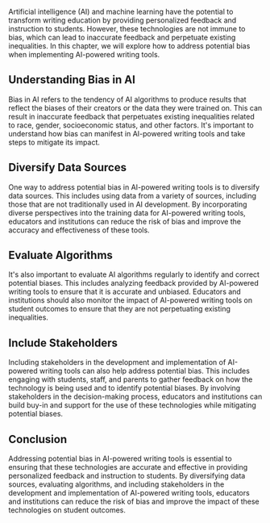 

Artificial intelligence (AI) and machine learning have the potential to transform writing education by providing personalized feedback and instruction to students. However, these technologies are not immune to bias, which can lead to inaccurate feedback and perpetuate existing inequalities. In this chapter, we will explore how to address potential bias when implementing AI-powered writing tools.

Understanding Bias in AI
------------------------

Bias in AI refers to the tendency of AI algorithms to produce results that reflect the biases of their creators or the data they were trained on. This can result in inaccurate feedback that perpetuates existing inequalities related to race, gender, socioeconomic status, and other factors. It's important to understand how bias can manifest in AI-powered writing tools and take steps to mitigate its impact.

Diversify Data Sources
----------------------

One way to address potential bias in AI-powered writing tools is to diversify data sources. This includes using data from a variety of sources, including those that are not traditionally used in AI development. By incorporating diverse perspectives into the training data for AI-powered writing tools, educators and institutions can reduce the risk of bias and improve the accuracy and effectiveness of these tools.

Evaluate Algorithms
-------------------

It's also important to evaluate AI algorithms regularly to identify and correct potential biases. This includes analyzing feedback provided by AI-powered writing tools to ensure that it is accurate and unbiased. Educators and institutions should also monitor the impact of AI-powered writing tools on student outcomes to ensure that they are not perpetuating existing inequalities.

Include Stakeholders
--------------------

Including stakeholders in the development and implementation of AI-powered writing tools can also help address potential bias. This includes engaging with students, staff, and parents to gather feedback on how the technology is being used and to identify potential biases. By involving stakeholders in the decision-making process, educators and institutions can build buy-in and support for the use of these technologies while mitigating potential biases.

Conclusion
----------

Addressing potential bias in AI-powered writing tools is essential to ensuring that these technologies are accurate and effective in providing personalized feedback and instruction to students. By diversifying data sources, evaluating algorithms, and including stakeholders in the development and implementation of AI-powered writing tools, educators and institutions can reduce the risk of bias and improve the impact of these technologies on student outcomes.
